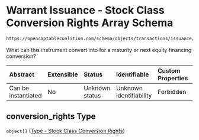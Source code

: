 # Warrant Issuance - Stock Class Conversion Rights Array Schema

```txt
https://opencaptablecoalition.com/schema/objects/transactions/issuance/WarrantIssuance.schema.json#/properties/conversion_rights
```

What can this instrument convert into for a maturity or next equity financing conversion?

| Abstract            | Extensible | Status         | Identifiable            | Custom Properties | Additional Properties | Access Restrictions | Defined In                                                                                                                    |
| :------------------ | :--------- | :------------- | :---------------------- | :---------------- | :-------------------- | :------------------ | :---------------------------------------------------------------------------------------------------------------------------- |
| Can be instantiated | No         | Unknown status | Unknown identifiability | Forbidden         | Allowed               | none                | [WarrantIssuance.schema.json*](../../schema/objects/transactions/issuance/WarrantIssuance.schema.json "open original schema") |

## conversion_rights Type

`object[]` ([Type - Stock Class Conversion Rights](stockclass-properties-stock-class---stock-class-conversion-rights-array-type---stock-class-conversion-rights.md))
